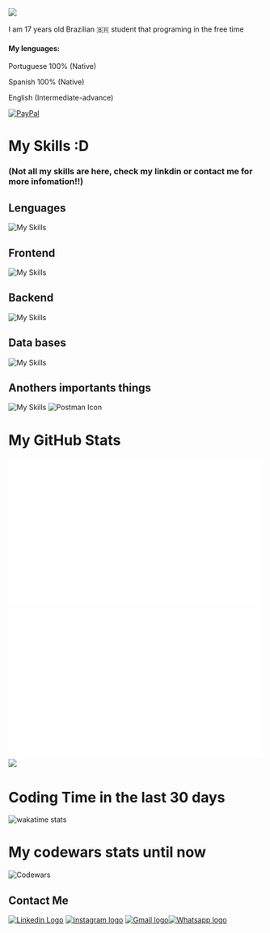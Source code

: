 
![](https://komarev.com/ghpvc/?username=moura-code)

I am 17 years old Brazilian :brazil: student that programing in the free time

#### My lenguages:
Portuguese 100% (Native)


Spanish 100% (Native)


English (Intermediate-advance)

[![PayPal](https://img.shields.io/badge/PayPal-00457C?style=for-the-badge&logo=paypal&logoColor=white)](https://www.paypal.com/paypalme/joaoSMBR)


# My Skills :D
### (Not all my skills are here, check my linkdin or contact me for more infomation!!)

## Lenguages
![My Skills](https://skillicons.dev/icons?i=ts,cs,java,py,kotlin&theme=dark&perline=9)

## Frontend
![My Skills](https://skillicons.dev/icons?i=angular,next,bootstrap,html,css,materialui,react,sass,styledcomponents&perline=9)

## Backend
![My Skills](https://skillicons.dev/icons?i=nodejs,django,express,dotnet,fastapi,nestjs,spring&theme=dark&perline=9)

## Data bases
![My Skills](https://skillicons.dev/icons?i=firebase,mongodb,mysql,postgres,prisma,sqlite&theme=dark&perline=9)


## Anothers importants things
![My Skills](https://skillicons.dev/icons?i=bots,selenium,git,docker,kubernetes,figma,linux,maven,jest,powershell,regex&theme=dark&perline=13)
<img src="https://user-images.githubusercontent.com/94744748/174678573-5e5f084c-d17a-4002-8f09-6c9885fb0823.svg" width="48px" alt="Postman Icon"/>
 # My GitHub Stats
![image](https://raw.githubusercontent.com/moura-code/moura-code/master/generated/overview.svg#gh-dark-mode-only)
![image](https://raw.githubusercontent.com/moura-code/moura-code/master/generated/languages.svg#gh-dark-mode-only)
![](http://github-profile-summary-cards.vercel.app/api/cards/repos-per-language?username=moura-code&theme=github_dark)


# Coding Time in the last 30 days

![wakatime stats](https://github-readme-stats.vercel.app/api/wakatime?username=moura&theme=dark)

# My codewars stats until now
![Codewars](https://github.r2v.ch/codewars?user=joaomoura)

## Contact Me
[<img src="https://github.com/TheDudeThatCode/TheDudeThatCode/blob/master/Assets/Linkedin.svg" alt="Linkedin Logo" width="32">](https://www.linkedin.com/in/joaocaladomoura/)  [<img src="https://github.com/TheDudeThatCode/TheDudeThatCode/blob/master/Assets/Instagram.svg" alt="instagram logo" width="32">](https://www.instagram.com/joao_c_moura/) [<img src="https://github.com/TheDudeThatCode/TheDudeThatCode/blob/master/Assets/Gmail.svg" alt="Gmail logo" height="32">](mailto:jcaladomoura@gmail.com)[<img src="https://www.speaktech.in/themes/images/whatsapp-icon.png" alt="Whatsapp logo" height="32">](https://web.whatsapp.com/send?phone=59891357270)
